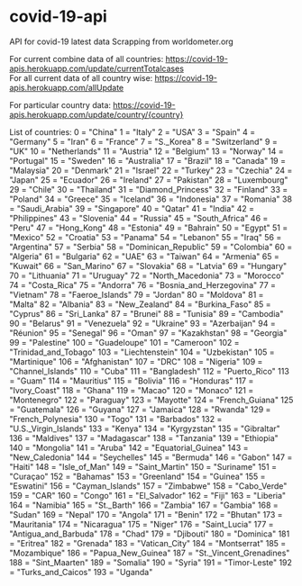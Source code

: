 # covid-19-api

API for covid-19 latest data
Scrapping from worldometer.org

For current combine data of all countries:  https://covid-19-apis.herokuapp.com/update/currentTotalcases
<br>
For all current data of all country wise:  https://covid-19-apis.herokuapp.com/allUpdate

For particular country data: https://covid-19-apis.herokuapp.com/update/country/{country}

List of countries:
0 = "China"
1 = "Italy"
2 = "USA"
3 = "Spain"
4 = "Germany"
5 = "Iran"
6 = "France"
7 = "S._Korea"
8 = "Switzerland"
9 = "UK"
10 = "Netherlands"
11 = "Austria"
12 = "Belgium"
13 = "Norway"
14 = "Portugal"
15 = "Sweden"
16 = "Australia"
17 = "Brazil"
18 = "Canada"
19 = "Malaysia"
20 = "Denmark"
21 = "Israel"
22 = "Turkey"
23 = "Czechia"
24 = "Japan"
25 = "Ecuador"
26 = "Ireland"
27 = "Pakistan"
28 = "Luxembourg"
29 = "Chile"
30 = "Thailand"
31 = "Diamond_Princess"
32 = "Finland"
33 = "Poland"
34 = "Greece"
35 = "Iceland"
36 = "Indonesia"
37 = "Romania"
38 = "Saudi_Arabia"
39 = "Singapore"
40 = "Qatar"
41 = "India"
42 = "Philippines"
43 = "Slovenia"
44 = "Russia"
45 = "South_Africa"
46 = "Peru"
47 = "Hong_Kong"
48 = "Estonia"
49 = "Bahrain"
50 = "Egypt"
51 = "Mexico"
52 = "Croatia"
53 = "Panama"
54 = "Lebanon"
55 = "Iraq"
56 = "Argentina"
57 = "Serbia"
58 = "Dominican_Republic"
59 = "Colombia"
60 = "Algeria"
61 = "Bulgaria"
62 = "UAE"
63 = "Taiwan"
64 = "Armenia"
65 = "Kuwait"
66 = "San_Marino"
67 = "Slovakia"
68 = "Latvia"
69 = "Hungary"
70 = "Lithuania"
71 = "Uruguay"
72 = "North_Macedonia"
73 = "Morocco"
74 = "Costa_Rica"
75 = "Andorra"
76 = "Bosnia_and_Herzegovina"
77 = "Vietnam"
78 = "Faeroe_Islands"
79 = "Jordan"
80 = "Moldova"
81 = "Malta"
82 = "Albania"
83 = "New_Zealand"
84 = "Burkina_Faso"
85 = "Cyprus"
86 = "Sri_Lanka"
87 = "Brunei"
88 = "Tunisia"
89 = "Cambodia"
90 = "Belarus"
91 = "Venezuela"
92 = "Ukraine"
93 = "Azerbaijan"
94 = "Réunion"
95 = "Senegal"
96 = "Oman"
97 = "Kazakhstan"
98 = "Georgia"
99 = "Palestine"
100 = "Guadeloupe"
101 = "Cameroon"
102 = "Trinidad_and_Tobago"
103 = "Liechtenstein"
104 = "Uzbekistan"
105 = "Martinique"
106 = "Afghanistan"
107 = "DRC"
108 = "Nigeria"
109 = "Channel_Islands"
110 = "Cuba"
111 = "Bangladesh"
112 = "Puerto_Rico"
113 = "Guam"
114 = "Mauritius"
115 = "Bolivia"
116 = "Honduras"
117 = "Ivory_Coast"
118 = "Ghana"
119 = "Macao"
120 = "Monaco"
121 = "Montenegro"
122 = "Paraguay"
123 = "Mayotte"
124 = "French_Guiana"
125 = "Guatemala"
126 = "Guyana"
127 = "Jamaica"
128 = "Rwanda"
129 = "French_Polynesia"
130 = "Togo"
131 = "Barbados"
132 = "U.S._Virgin_Islands"
133 = "Kenya"
134 = "Kyrgyzstan"
135 = "Gibraltar"
136 = "Maldives"
137 = "Madagascar"
138 = "Tanzania"
139 = "Ethiopia"
140 = "Mongolia"
141 = "Aruba"
142 = "Equatorial_Guinea"
143 = "New_Caledonia"
144 = "Seychelles"
145 = "Bermuda"
146 = "Gabon"
147 = "Haiti"
148 = "Isle_of_Man"
149 = "Saint_Martin"
150 = "Suriname"
151 = "Curaçao"
152 = "Bahamas"
153 = "Greenland"
154 = "Guinea"
155 = "Eswatini"
156 = "Cayman_Islands"
157 = "Zimbabwe"
158 = "Cabo_Verde"
159 = "CAR"
160 = "Congo"
161 = "El_Salvador"
162 = "Fiji"
163 = "Liberia"
164 = "Namibia"
165 = "St._Barth"
166 = "Zambia"
167 = "Gambia"
168 = "Sudan"
169 = "Nepal"
170 = "Angola"
171 = "Benin"
172 = "Bhutan"
173 = "Mauritania"
174 = "Nicaragua"
175 = "Niger"
176 = "Saint_Lucia"
177 = "Antigua_and_Barbuda"
178 = "Chad"
179 = "Djibouti"
180 = "Dominica"
181 = "Eritrea"
182 = "Grenada"
183 = "Vatican_City"
184 = "Montserrat"
185 = "Mozambique"
186 = "Papua_New_Guinea"
187 = "St._Vincent_Grenadines"
188 = "Sint_Maarten"
189 = "Somalia"
190 = "Syria"
191 = "Timor-Leste"
192 = "Turks_and_Caicos"
193 = "Uganda"

